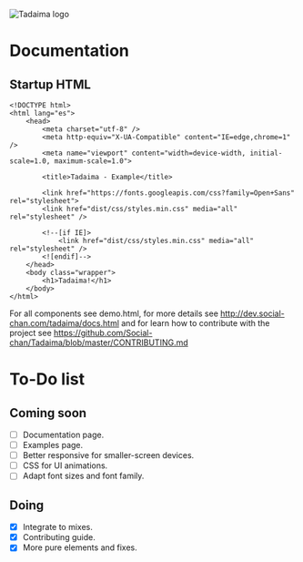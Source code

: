 ![Tadaima logo](http://devs.social-chan.com/tadaima/tadaima_logo.png)

# Documentation

## Startup HTML
```
<!DOCTYPE html>
<html lang="es">
	<head>
		<meta charset="utf-8" />
		<meta http-equiv="X-UA-Compatible" content="IE=edge,chrome=1" />
		<meta name="viewport" content="width=device-width, initial-scale=1.0, maximum-scale=1.0">

		<title>Tadaima - Example</title>

		<link href="https://fonts.googleapis.com/css?family=Open+Sans" rel="stylesheet">
		<link href="dist/css/styles.min.css" media="all" rel="stylesheet" />

		<!--[if IE]>
			<link href="dist/css/styles.min.css" media="all" rel="stylesheet" />
		<![endif]-->
	</head>
	<body class="wrapper">
        <h1>Tadaima!</h1>
    </body>
</html>
```

For all components see demo.html, for more details see http://dev.social-chan.com/tadaima/docs.html and for learn how to contribute with the project see https://github.com/Social-chan/Tadaima/blob/master/CONTRIBUTING.md

# To-Do list

## Coming soon
- [ ] Documentation page.
- [ ] Examples page.
- [ ] Better responsive for smaller-screen devices.
- [ ] CSS for UI animations.
- [ ] Adapt font sizes and font family.

## Doing
- [x] Integrate to mixes.
- [x] Contributing guide.
- [x] More pure elements and fixes.
